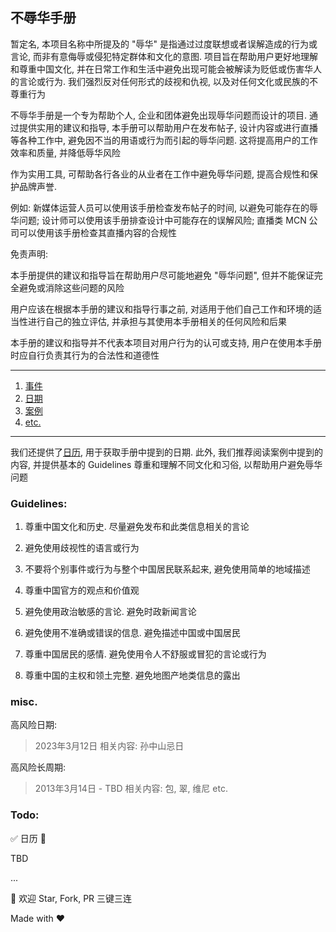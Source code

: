 ## 不辱华手册

暂定名, 本项目名称中所提及的 "辱华" 是指通过过度联想或者误解造成的行为或言论, 而非有意侮辱或侵犯特定群体和文化的意图. 项目旨在帮助用户更好地理解和尊重中国文化, 并在日常工作和生活中避免出现可能会被解读为贬低或伤害华人的言论或行为. 我们强烈反对任何形式的歧视和仇视, 以及对任何文化或民族的不尊重行为

不辱华手册是一个专为帮助个人, 企业和团体避免出现辱华问题而设计的项目. 通过提供实用的建议和指导, 本手册可以帮助用户在发布帖子, 设计内容或进行直播等各种工作中, 避免因不当的用语或行为而引起的辱华问题. 这将提高用户的工作效率和质量, 并降低辱华风险

作为实用工具, 可帮助各行各业的从业者在工作中避免辱华问题, 提高合规性和保护品牌声誉. 

例如: 新媒体运营人员可以使用该手册检查发布帖子的时间, 以避免可能存在的辱华问题; 设计师可以使用该手册排查设计中可能存在的误解风险; 直播类 MCN 公司可以使用该手册检查其直播内容的合规性

免责声明: 

本手册提供的建议和指导旨在帮助用户尽可能地避免 "辱华问题", 但并不能保证完全避免或消除这些问题的风险

用户应该在根据本手册的建议和指导行事之前, 对适用于他们自己工作和环境的适当性进行自己的独立评估, 并承担与其使用本手册相关的任何风险和后果

本手册的建议和指导并不代表本项目对用户行为的认可或支持, 用户在使用本手册时应自行负责其行为的合法性和道德性

---

1. [事件](事件.md)
2. [日期](日期.md)
3. [案例](案例.md)
4. [etc.](etc..md)

---

我们还提供了[日历](日历.md), 用于获取手册中提到的日期. 此外, 我们推荐阅读案例中提到的内容, 并提供基本的 Guidelines 尊重和理解不同文化和习俗, 以帮助用户避免辱华问题

### Guidelines: 

1. 尊重中国文化和历史. 尽量避免发布和此类信息相关的言论

2. 避免使用歧视性的语言或行为

3. 不要将个别事件或行为与整个中国居民联系起来, 避免使用简单的地域描述

4. 尊重中国官方的观点和价值观

5. 避免使用政治敏感的言论. 避免时政新闻言论

6. 避免使用不准确或错误的信息. 避免描述中国或中国居民

7. 尊重中国居民的感情. 避免使用令人不舒服或冒犯的言论或行为

8. 尊重中国的主权和领土完整. 避免地图产地类信息的露出

### misc.

高风险日期:

> 2023年3月12日
> 相关内容: 孙中山忌日

高风险长周期:

> 2013年3月14日 - TBD
> 相关内容: 包, 翠, 维尼 etc.

### Todo: 

✅ 日历 📅

TBD

...

👏 欢迎 Star, Fork, PR 三键三连

Made with ❤️

